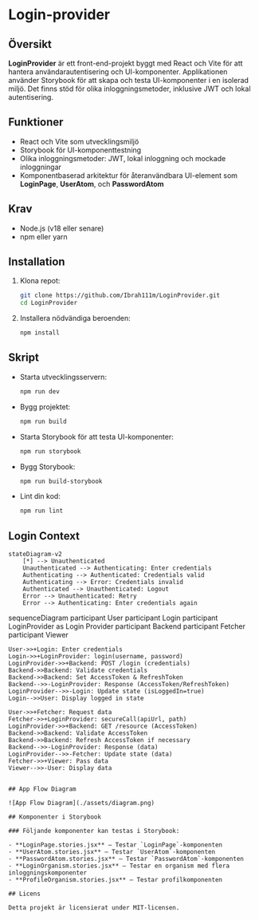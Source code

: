 # Login-provider

## Översikt

**LoginProvider** är ett front-end-projekt byggt med React och Vite för att hantera användarautentisering och UI-komponenter. Applikationen använder Storybook för att skapa och testa UI-komponenter i en isolerad miljö. Det finns stöd för olika inloggningsmetoder, inklusive JWT och lokal autentisering.

## Funktioner

- React och Vite som utvecklingsmiljö
- Storybook för UI-komponenttestning
- Olika inloggningsmetoder: JWT, lokal inloggning och mockade inloggningar
- Komponentbaserad arkitektur för återanvändbara UI-element som **LoginPage**, **UserAtom**, och **PasswordAtom**

## Krav

- Node.js (v18 eller senare)
- npm eller yarn

## Installation

1. Klona repot:
    ```bash
    git clone https://github.com/Ibrah111m/LoginProvider.git
    cd LoginProvider
    ```

2. Installera nödvändiga beroenden:
    ```bash
    npm install
    ```

## Skript

- Starta utvecklingsservern:
    ```bash
    npm run dev
    ```

- Bygg projektet:
    ```bash
    npm run build
    ```

- Starta Storybook för att testa UI-komponenter:
    ```bash
    npm run storybook
    ```

- Bygg Storybook:
    ```bash
    npm run build-storybook
    ```

- Lint din kod:
    ```bash
    npm run lint
    ```

## Login Context

```mermaid
stateDiagram-v2
    [*] --> Unauthenticated
    Unauthenticated --> Authenticating: Enter credentials
    Authenticating --> Authenticated: Credentials valid
    Authenticating --> Error: Credentials invalid
    Authenticated --> Unauthenticated: Logout
    Error --> Unauthenticated: Retry
    Error --> Authenticating: Enter credentials again
```
sequenceDiagram
    participant User
    participant Login
    participant LoginProvider as Login Provider
    participant Backend
    participant Fetcher
    participant Viewer

    User->>+Login: Enter credentials
    Login->>+LoginProvider: login(username, password)
    LoginProvider->>+Backend: POST /login (credentials)
    Backend->>Backend: Validate credentials
    Backend->>Backend: Set AccessToken & RefreshToken
    Backend-->>-LoginProvider: Response (AccessToken/RefreshToken)
    LoginProvider-->>-Login: Update state (isLoggedIn=true)
    Login-->>User: Display logged in state

    User->>+Fetcher: Request data
    Fetcher->>+LoginProvider: secureCall(apiUrl, path)
    LoginProvider->>+Backend: GET /resource (AccessToken)
    Backend->>Backend: Validate AccessToken
    Backend->>Backend: Refresh AccessToken if necessary
    Backend-->>-LoginProvider: Response (data)
    LoginProvider-->>-Fetcher: Update state (data)
    Fetcher->>+Viewer: Pass data
    Viewer-->>-User: Display data
```

## App Flow Diagram

![App Flow Diagram](./assets/diagram.png)

## Komponenter i Storybook

### Följande komponenter kan testas i Storybook:

- **LoginPage.stories.jsx** – Testar `LoginPage`-komponenten
- **UserAtom.stories.jsx** – Testar `UserAtom`-komponenten
- **PasswordAtom.stories.jsx** – Testar `PasswordAtom`-komponenten
- **LoginOrganism.stories.jsx** – Testar en organism med flera inloggningskomponenter
- **ProfileOrganism.stories.jsx** – Testar profilkomponenten

## Licens

Detta projekt är licensierat under MIT-licensen.
